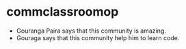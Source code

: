 # commclassroomop
- Gouranga Paira says that this community is amazing.
- Gouraga says that this community help him to learn code.

